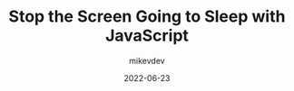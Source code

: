 ---
author: mikevdev
date: 2022-06-23
draft: true
permalink: false
tags:
  - javascript
target_url: https://mikevdv.dev/blog/2022-06-23-stop-the-screen-going-to-sleep-with-javascript
title: Stop the Screen Going to Sleep with JavaScript
---
